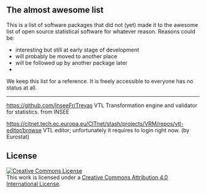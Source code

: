 ## The almost awesome list
This is a list of software packages that did not (yet) made it to the awesome list of open source statistical software for whatever reason.
Reasons could be:
 - interesting but still at early stage of development
 - will probably be moved to another place
 - will be followed up by another package later
 - 
We keep this list for a reference.
It is freely accessible to everyone has no status at all.

*****

https://github.com/InseeFr/Trevas VTL Transformation engine and validator for statistics. from INSEE

https://citnet.tech.ec.europa.eu/CITnet/stash/projects/VRM/repos/vtl-editor/browse VTL editor; unfortunately it requires to login right now. (by Eurostat)





## License

[![Creative Commons License](https://i.creativecommons.org/l/by/4.0/88x31.png)](http://creativecommons.org/licenses/by/4.0/)  
This work is licensed under a [Creative Commons Attribution 4.0 International License](http://creativecommons.org/licenses/by/4.0/).

